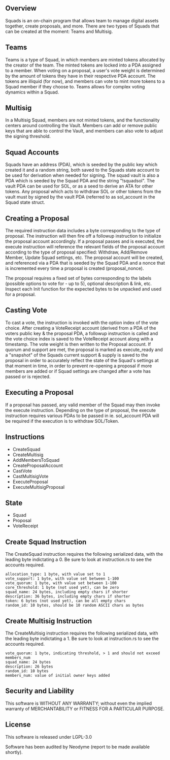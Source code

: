 
## Overview
Squads is an on-chain program that allows team to manage digital assets together, create proposals, and more. There are two types of Squads that can be created at the moment: Teams and Multisig. 

## Teams
Teams is a type of Squad, in which members are minted tokens allocated by the creator of the team. The minted tokens are locked into a PDA assigned to a member. When voting on a proposal, a user's vote weight is determined by the amount of tokens they have in their respective PDA account. The tokens are illiquid (for now), and members can vote to mint more tokens to a Squad member if they choose to. Teams allows for complex voting dynamics within a Squad.

## Multisig
In a Multisig Squad, members are not minted tokens, and the functionality centers around controlling the Vault. Members can add or remove public keys that are able to control the Vault, and members can also vote to adjust the signing threshold.

## Squad Accounts
Squads have an address (PDA), which is seeded by the public key which created it and a random string, both saved to the Squads state account to be used for derivation when needed for signing. The squad vault is also a PDA which is seeded by the Squad PDA and the string "!squadsol". The vault PDA can be used for SOL, or as a seed to derive an ATA for other tokens. Any proposal which acts to withdraw SOL or other tokens from the vault must by signed by the vault PDA (referred to as 
sol_account in the Squad state struct.

## Creating a Proposal
The required instruction data includes a byte corresponding to the type of proposal. The instruction will then fire off a followup instruction to initialize the proposal account accordingly. If a proposal passes and is executed, the execute instruction will reference the relevant fields of the proposal account according to the type of proposal specified: Withdraw, Add/Remove Member, Update Squad settings, etc. The proposal account will be created, and referenced via a PDA that is seeded by the Squad PDA and a nonce that is incremented every time a proposal is created (proposal_nonce). 

The proposal requires a fixed set of bytes corresponding to the labels (possible options to vote for - up to 5), optional description & link, etc. Inspect each Init function for the expected bytes to be unpacked and used for a proposal.

## Casting Vote
To cast a vote, the instruction is invoked with the option index of the vote choice. After creating a VoteReceipt account (derived from a PDA of the voters public key & the proposal PDA, a followup instruction is called and the vote choice index is saved to the VoteReceipt account along with a timestamp. The vote weight is then written to the Proposal account. If quorum and support are met, the proposal is marked as execute_ready and a "snapshot" of the Squads current support & supply is saved to the proposal in order to accurately reflect the state of the Squad's settings at that moment in time, in order to prevent re-opening a proposal if more members are added or if Squad settings are changed after a vote has passed or is rejected.

## Executing a Proposal
If a proposal has passed, any valid member of the Squad may then invoke the execute instruction. Depending on the type of proposal, the execute instruction requires various PDAs to be passed in ie. sol_account PDA will be required if the execution is to withdraw SOL/Token.

## Instructions
* CreateSquad
* CreateMultisig
* AddMembersToSquad
* CreateProposalAccount
* CastVote
* CastMultisigVote
* ExecuteProposal
* ExecuteMultisigProposal

## State
* Squad
* Proposal
* VoteReceipt

## Create Squad Instruction
The CreateSquad instruction requires the following serialized data, with the leading byte indictating a 0.
Be sure to look at instruction.rs to see the accounts required.
```
allocation_type: 1 byte, with value set to 1
vote_support: 1 byte, with value set between 1-100
vote_quorum: 1 byte, with value set between 1-100
core_threshold: 1 byte (not used yet), can be zero
squad_name: 24 bytes, including empty chars if shorter
description: 36 bytes, including empty chars if shorter
token: 6 bytes (not used yet), can be all empty chars
random_id: 10 bytes, should be 10 random ASCII chars as bytes
```

## Create Multisig Instruction
The CreateMultisig instruction requires the following serialized data, with the leading byte indictating a 1.
Be sure to look at instruction.rs to see the accounts required.
```
vote_quorum: 1 byte, indicating threshold, > 1 and should not exceed members_num
squad_name: 24 bytes
description: 26 bytes
random_id: 10 bytes
members_num: value of initial owner keys added
```

## Security and Liability
This software is WITHOUT ANY WARRANTY; without even the implied warranty of MERCHANTABILITY or FITNESS FOR A PARTICULAR PURPOSE.

## License
This software is released under LGPL-3.0

Software has been audited by Neodyme (report to be made available shortly).
